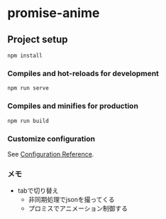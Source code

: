 # promise-anime

## Project setup
```
npm install
```

### Compiles and hot-reloads for development
```
npm run serve
```

### Compiles and minifies for production
```
npm run build
```

### Customize configuration
See [Configuration Reference](https://cli.vuejs.org/config/).

### メモ
- tabで切り替え
  - 非同期処理でjsonを撮ってくる
  - プロミスでアニメーション制御する

